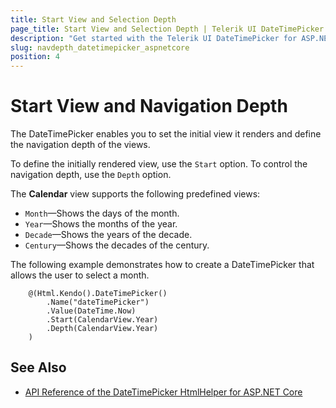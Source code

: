 ```yaml
---
title: Start View and Selection Depth
page_title: Start View and Selection Depth | Telerik UI DateTimePicker HtmlHelper for ASP.NET Core
description: "Get started with the Telerik UI DateTimePicker for ASP.NET Core and learn how to define the start view and control the navigation depth of the HTML Helper."
slug: navdepth_datetimepicker_aspnetcore
position: 4
---
```


# Start View and Navigation Depth

The DateTimePicker enables you to set the initial view it renders and define the navigation depth of the views.

To define the initially rendered view, use the `Start` option. To control the navigation depth, use the `Depth` option.

The **Calendar** view supports the following predefined views:
* `Month`&mdash;Shows the days of the month.
* `Year`&mdash;Shows the months of the year.
* `Decade`&mdash;Shows the years of the decade.
* `Century`&mdash;Shows the decades of the century.

The following example demonstrates how to create a DateTimePicker that allows the user to select a month.

```
    @(Html.Kendo().DateTimePicker()
        .Name("dateTimePicker")
        .Value(DateTime.Now)
        .Start(CalendarView.Year)
        .Depth(CalendarView.Year)
    )
```

## See Also

* [API Reference of the DateTimePicker HtmlHelper for ASP.NET Core](/api/datetimepicker)
